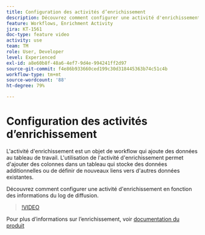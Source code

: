 ```yaml
---
title: Configuration des activités d’enrichissement
description: Découvrez comment configurer une activité d'enrichissement en fonction des informations du log de diffusion.
feature: Workflows, Enrichment Activity
jira: KT-1561
doc-type: feature video
activity: use
team: TM
role: User, Developer
level: Experienced
exl-id: a8e60b8f-48a6-4ef7-9d4e-994241ff2d97
source-git-commit: f4e86b933660ced199c30d318445363b74c51c4b
workflow-type: tm+mt
source-wordcount: '88'
ht-degree: 79%

---
```


# Configuration des activités d’enrichissement

L&#39;activité d&#39;enrichissement est un objet de workflow qui ajoute des données au tableau de travail. L&#39;utilisation de l&#39;activité d&#39;enrichissement permet d&#39;ajouter des colonnes dans un tableau qui stocke des données additionnelles ou de définir de nouveaux liens vers d&#39;autres données existantes.

Découvrez comment configurer une activité d&#39;enrichissement en fonction des informations du log de diffusion.

>[!VIDEO](https://video.tv.adobe.com/v/25193?quality=12&learn=on)

Pour plus d’informations sur l’enrichissement, voir [documentation du produit](https://experienceleague.adobe.com/docs/campaign-classic/using/automating-with-workflows/targeting-activities/enrichment.html?lang=fr)
